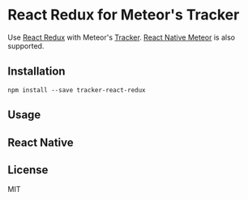 # React Redux for Meteor's Tracker

Use [React Redux](https://github.com/reactjs/react-redux) with Meteor's [Tracker](http://docs.meteor.com/api/tracker.html). [React Native Meteor](https://github.com/inProgress-team/react-native-meteor) is also supported.

## Installation

```
npm install --save tracker-react-redux
```

## Usage

## React Native

## License

MIT